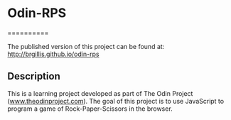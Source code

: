 # Odin-RPS
==========

The published version of this project can be found at: http://brgillis.github.io/odin-rps

Description
-----------

This is a learning project developed as part of The Odin Project (www.theodinproject.com). The goal of this project is to use JavaScript to program a game of Rock-Paper-Scissors in the browser.